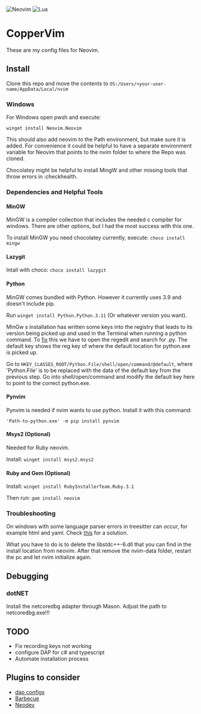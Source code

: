 ![Neovim](https://img.shields.io/badge/NeoVim-%2357A143.svg?&style=for-the-badge&logo=neovim&logoColor=white)
![Lua](https://img.shields.io/badge/lua-%232C2D72.svg?style=for-the-badge&logo=lua&logoColor=white)

# CopperVim

These are my config files for Neovim.

## Install

Clone this repo and move the contents to ```OS:/Users/<your-user-name/AppData/Local/nvim```

### Windows

For Windows open pwsh and execute:
```pwsh
winget install Neovim.Neovim
```

This should also add neovim to the Path environment, but make sure it is added.
For convenience it could be helpful to have a separate environment variable for Neovim that points to the nvim folder
to where the Repo was cloned.

Chocolatey might be helpful to install MingW and other missing tools that throw errors in :checkhealth.

### Dependencies and Helpful Tools

#### MinGW

MinGW is a compiler collection that includes the needed c compiler for windows. There are other options, but I had the most
success with this one.

To install MinGW you need chocolatey currently, execute: ```choco install mingw```

#### Lazygit

Intall with choco: ```choco install lazygit```

#### Python

MinGW comes bundled with Python. However it currently uses 3.9 and doesn't include pip.

Run ```winget install Python.Python.3.11``` (Or whatever version you want).

MinGw s installation has written some keys into the registry that leads to its version being picked up and used in the
Terminal when running a python command. To [fix](https://superuser.com/questions/433897/python-in-command-line-runs-the-wrong-version) this
we have to open the regedit and search for .py. The default key shows the reg key of where the default location for python.exe is picked up.

Go to ```HKEY_CLASSES_ROOT/Python.File/shell/open/command/@default```, where 'Python.File' is to be replaced with the data of the default key
from the previous step.
Go into shell/open/command and modify the default key here to point to the correct python.exe.

#### Pynvim

Pynvim is needed if nvim wants to use python. Install it with this command:

```'Path-to-python.exe' -m pip install pynvim```

#### Msys2 (Optional)

Needed for Ruby neovim.

Install: ```winget install msys2.msys2```

#### Ruby and Gem (Optional)

Install: ```winget install RubyInstallerTeam.Ruby.3.1```

Then run: ```gem install neovim```

### Troubleshooting

On windows with some language parser errors in treesitter can occur, for example html and yaml.
Check [this](https://github.com/nvim-treesitter/nvim-treesitter/issues/3587#issuecomment-1306608973) for a solution.

What you have to do is to delete the libstdc++-6.dll that you can find in the install location from neovim.
After that remove the nvim-data folder, restart the pc and let nvim initialize again.

## Debugging

### dotNET

Install the netcoredbg adapter through Mason. Adjust the path to netcoredbg.exe!!!

## TODO

- Fix recording keys not working
- configure DAP for c# and typescript
- Automate installation process

## Plugins to consider

- [dap configs](https://github.com/ldelossa/nvim-dap-projects)
- [Barbecue]()
- [Neodev](https://github.com/folke/neodev.nvim)
